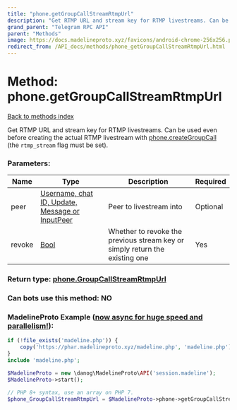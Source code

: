 ```yaml
---
title: "phone.getGroupCallStreamRtmpUrl"
description: "Get RTMP URL and stream key for RTMP livestreams. Can be used even before creating the actual RTMP livestream with [phone.createGroupCall](../methods/phone.createGroupCall.html) (the `rtmp_stream` flag must be set)."
grand_parent: "Telegram RPC API"
parent: "Methods"
image: https://docs.madelineproto.xyz/favicons/android-chrome-256x256.png
redirect_from: /API_docs/methods/phone_getGroupCallStreamRtmpUrl.html
---
```

# Method: phone.getGroupCallStreamRtmpUrl
[Back to methods index](index.html)



Get RTMP URL and stream key for RTMP livestreams. Can be used even before creating the actual RTMP livestream with [phone.createGroupCall](../methods/phone.createGroupCall.html) (the `rtmp_stream` flag must be set).

### Parameters:

| Name     |    Type       | Description | Required |
|----------|---------------|-------------|----------|
|peer|[Username, chat ID, Update, Message or InputPeer](/API_docs/types/InputPeer.html) | Peer to livestream into | Optional|
|revoke|[Bool](/API_docs/types/Bool.html) | Whether to revoke the previous stream key or simply return the existing one | Yes|


### Return type: [phone.GroupCallStreamRtmpUrl](/API_docs/types/phone.GroupCallStreamRtmpUrl.html)

### Can bots use this method: **NO**


### MadelineProto Example ([now async for huge speed and parallelism!](https://docs.madelineproto.xyz/docs/ASYNC.html)):


```php
if (!file_exists('madeline.php')) {
    copy('https://phar.madelineproto.xyz/madeline.php', 'madeline.php');
}
include 'madeline.php';

$MadelineProto = new \danog\MadelineProto\API('session.madeline');
$MadelineProto->start();

// PHP 8+ syntax, use an array on PHP 7.
$phone_GroupCallStreamRtmpUrl = $MadelineProto->phone->getGroupCallStreamRtmpUrl(peer: InputPeer, revoke: Bool, );
```

